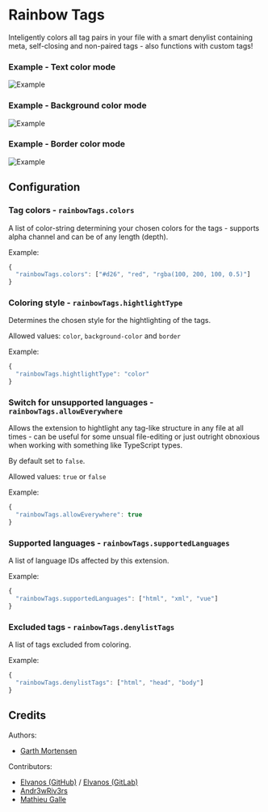 # Rainbow Tags

Inteligently colors all tag pairs in your file with a smart denylist containing meta, self-closing and non-paired tags - also functions with custom tags!

### Example - Text color mode

![Example](https://gitlab.com/voldemortensen/rainbow-tags/-/raw/main/example_color.png)

### Example - Background color mode

![Example](https://gitlab.com/voldemortensen/rainbow-tags/-/raw/main/example_bgcolor.png)

### Example - Border color mode

![Example](https://gitlab.com/voldemortensen/rainbow-tags/-/raw/main/example_border.png)

## Configuration

### Tag colors - `rainbowTags.colors`

A list of color-string determining your chosen colors for the tags - supports alpha channel and can be of any length (depth).

Example:

```javascript
{
  "rainbowTags.colors": ["#d26", "red", "rgba(100, 200, 100, 0.5)"]
}
```

### Coloring style - `rainbowTags.hightlightType`

Determines the chosen style for the hightlighting of the tags.

Allowed values: `color`, `background-color` and `border`

Example:

```javascript
{
  "rainbowTags.hightlightType": "color"
}
```

### Switch for unsupported languages - `rainbowTags.allowEverywhere`

Allows the extension to hightlight any tag-like structure in any file at all times - can be useful for some unsual file-editing or just outright obnoxious when working with something like TypeScript types.

By default set to `false`.

Allowed values: `true` or `false`

Example:

```javascript
{
  "rainbowTags.allowEverywhere": true
}
```

### Supported languages - `rainbowTags.supportedLanguages`

A list of language IDs affected by this extension.

Example:

```javascript
{
  "rainbowTags.supportedLanguages": ["html", "xml", "vue"]
}
```

### Excluded tags - `rainbowTags.denylistTags`

A list of tags excluded from coloring.

Example:

```javascript
{
  "rainbowTags.denylistTags": ["html", "head", "body"]
}
```

## Credits

Authors:

- [Garth Mortensen](https://gitlab.com/voldemortensen/)

Contributors:

- [Elvanos (GitHub)](https://github.com/Elvanos/) / [Elvanos (GitLab)](https://gitlab.com/Elvanos)
- [Andr3wRiv3rs](https://github.com/Andr3wRiv3rs)
- [Mathieu Galle](https://gitlab.com/mathieugalle)
